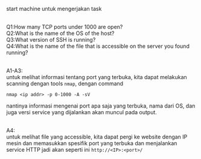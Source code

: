 start machine untuk mengerjakan task

<br>Q1:How many TCP ports under 1000 are open?
<br>Q2:What is the name of the OS of the host?
<br>Q3:What version of SSH is running?
<br>Q4:What is the name of the file that is accessible on the server you found running?


<br>A1-A3:
<br>untuk melihat informasi tentang port yang terbuka, kita dapat melakukan scanning dengan
tools `nmap`, dengan command
```shell
nmap <ip addr> -p 0-1000 -A -sV
```
nantinya informasi mengenai port apa saja yang terbuka, nama dari OS, dan juga versi
service yang dijalankan akan muncul pada output.

<br>A4:
<br>untuk melihat file yang accessible, kita dapat pergi ke website dengan IP mesin dan
memasukkan spesifik port yang terbuka dan menjalankan service HTTP
jadi akan seperti ini `http://<IP>:<port>/`

